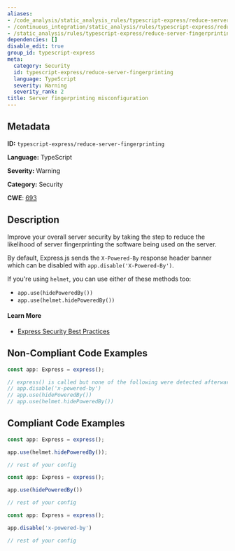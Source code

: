 ```yaml
---
aliases:
- /code_analysis/static_analysis_rules/typescript-express/reduce-server-fingerprinting
- /continuous_integration/static_analysis/rules/typescript-express/reduce-server-fingerprinting
- /static_analysis/rules/typescript-express/reduce-server-fingerprinting
dependencies: []
disable_edit: true
group_id: typescript-express
meta:
  category: Security
  id: typescript-express/reduce-server-fingerprinting
  language: TypeScript
  severity: Warning
  severity_rank: 2
title: Server fingerprinting misconfiguration
---
```

<!--  SOURCED FROM https://github.com/DataDog/datadog-static-analyzer-rule-docs -->


## Metadata
**ID:** `typescript-express/reduce-server-fingerprinting`

**Language:** TypeScript

**Severity:** Warning

**Category:** Security

**CWE**: [693](https://cwe.mitre.org/data/definitions/693.html)

## Description
Improve your overall server security by taking the step to reduce the likelihood of server fingerprinting the software being used on the server.

By default, Express.js sends the `X-Powered-By` response header banner which can be disabled with `app.disable('X-Powered-By')`.

If you're using `helmet`, you can use either of these methods too:
- `app.use(hidePoweredBy())`
- `app.use(helmet.hidePoweredBy())`

#### Learn More
- [Express Security Best Practices](https://expressjs.com/en/advanced/best-practice-security.html)

## Non-Compliant Code Examples
```typescript
const app: Express = express();

// express() is called but none of the following were detected afterwards
// app.disable('x-powered-by')
// app.use(hidePoweredBy())
// app.use(helmet.hidePoweredBy())
```

## Compliant Code Examples
```typescript
const app: Express = express();

app.use(helmet.hidePoweredBy());

// rest of your config
```

```typescript
const app: Express = express();

app.use(hidePoweredBy())

// rest of your config
```

```typescript
const app: Express = express();

app.disable('x-powered-by')

// rest of your config
```
